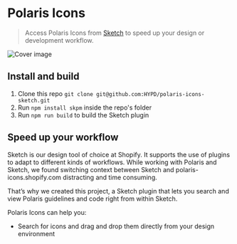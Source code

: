 # Polaris Icons

> Access Polaris Icons from [Sketch](https://sketchapp.com/) to speed up your design or development workflow.

![Cover image](https://dnl.rs/s/k91cx2x.png)

## Install and build
1. Clone this repo `git clone git@github.com:HYPD/polaris-icons-sketch.git`
2. Run `npm install skpm` inside the repo's folder
3. Run `npm run build` to build the Sketch plugin

## Speed up your workflow

Sketch is our design tool of choice at Shopify. It supports the use of plugins to adapt to different kinds of workflows. While working with Polaris and Sketch, we found switching context between Sketch and polaris-icons.shopify.com distracting and time consuming.

That’s why we created this project, a Sketch plugin that lets you search and view Polaris guidelines and code right from within Sketch.

Polaris Icons can help you:

- Search for icons and drag and drop them directly from your design environment
